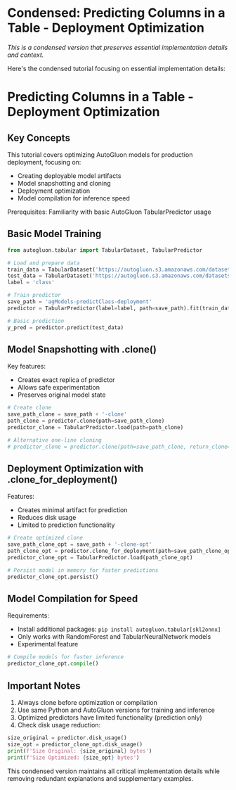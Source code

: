 # Condensed: Predicting Columns in a Table - Deployment Optimization

*This is a condensed version that preserves essential implementation details and context.*

Here's the condensed tutorial focusing on essential implementation details:

# Predicting Columns in a Table - Deployment Optimization

## Key Concepts
This tutorial covers optimizing AutoGluon models for production deployment, focusing on:
- Creating deployable model artifacts
- Model snapshotting and cloning
- Deployment optimization
- Model compilation for inference speed

Prerequisites: Familiarity with basic AutoGluon TabularPredictor usage

## Basic Model Training

```python
from autogluon.tabular import TabularDataset, TabularPredictor

# Load and prepare data
train_data = TabularDataset('https://autogluon.s3.amazonaws.com/datasets/Inc/train.csv')
test_data = TabularDataset('https://autogluon.s3.amazonaws.com/datasets/Inc/test.csv')
label = 'class'

# Train predictor
save_path = 'agModels-predictClass-deployment'
predictor = TabularPredictor(label=label, path=save_path).fit(train_data)

# Basic prediction
y_pred = predictor.predict(test_data)
```

## Model Snapshotting with .clone()

Key features:
- Creates exact replica of predictor
- Allows safe experimentation
- Preserves original model state

```python
# Create clone
save_path_clone = save_path + '-clone'
path_clone = predictor.clone(path=save_path_clone)
predictor_clone = TabularPredictor.load(path=path_clone)

# Alternative one-line cloning
# predictor_clone = predictor.clone(path=save_path_clone, return_clone=True)
```

## Deployment Optimization with .clone_for_deployment()

Features:
- Creates minimal artifact for prediction
- Reduces disk usage
- Limited to prediction functionality

```python
# Create optimized clone
save_path_clone_opt = save_path + '-clone-opt'
path_clone_opt = predictor.clone_for_deployment(path=save_path_clone_opt)
predictor_clone_opt = TabularPredictor.load(path_clone_opt)

# Persist model in memory for faster predictions
predictor_clone_opt.persist()
```

## Model Compilation for Speed

Requirements:
- Install additional packages: `pip install autogluon.tabular[skl2onnx]`
- Only works with RandomForest and TabularNeuralNetwork models
- Experimental feature

```python
# Compile models for faster inference
predictor_clone_opt.compile()
```

## Important Notes
1. Always clone before optimization or compilation
2. Use same Python and AutoGluon versions for training and inference
3. Optimized predictors have limited functionality (prediction only)
4. Check disk usage reduction:
```python
size_original = predictor.disk_usage()
size_opt = predictor_clone_opt.disk_usage()
print(f'Size Original: {size_original} bytes')
print(f'Size Optimized: {size_opt} bytes')
```

This condensed version maintains all critical implementation details while removing redundant explanations and supplementary examples.